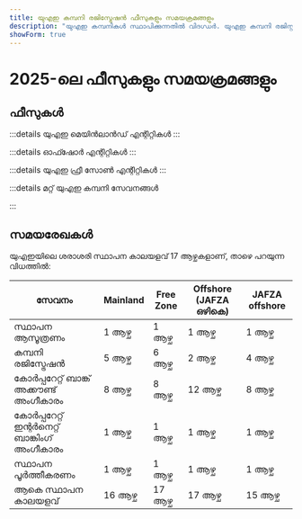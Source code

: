 ```yaml
---
title: യുഎഇ കമ്പനി രജിസ്ട്രേഷൻ ഫീസുകളും സമയക്രമങ്ങളും
description: "യുഎഇ കമ്പനികൾ സ്ഥാപിക്കുന്നതിൽ വിദഗ്ധർ. യുഎഇ കമ്പനി രജിസ്റ്റർ ചെയ്യുന്നതിനുള്ള ഫീസുകളും പ്രതീക്ഷിത ബിസിനസ്സ് സ്ഥാപന സമയക്രമവും."
showForm: true
---
```


# 2025-ലെ ഫീസുകളും സമയക്രമങ്ങളും

## ഫീസുകൾ

:::details യുഎഇ മെയിൻലാൻഡ് എന്റിറ്റികൾ
<TableWrapper
  :headers="['വിവിധ യുഎഇ എന്റിറ്റി തരങ്ങൾ', '1-ാം വർഷ ചെലവ്', '2-ാം വർഷ ചെലവ്', 'കരട് ഇൻവോയ്സ്']"
  :rows="[
    { title: 'Dubai mainland LLC', year1Cost: 23610, year2Cost: 12932, invoiceLink: 'https://docs.google.com/document/d/17zrplxsKNhqfC8AGuqbiAzR_1QXutglx_zeaSEys7-E/edit?usp=sharing' },
    { title: 'Abu Dhabi LLC', year1Cost: 29538, year2Cost: 12003, invoiceLink: '/resources/contacts' },
    { title: 'RAK LLC', year1Cost: 23400, year2Cost: 10469, invoiceLink: '/resources/contacts' },
    { title: 'Sharjah LLC', year1Cost: 30995, year2Cost: 13960, invoiceLink: '/resources/contacts' },
    { title: 'Ajman LLC', year1Cost: 29375, year2Cost: 8960, invoiceLink: '/resources/contacts' }
  ]"
/>
:::

:::details ഓഫ്ഷോർ എന്റിറ്റികൾ
<TableWrapper
  :headers="['യുഎഇ ഓഫ്ഷോർ കമ്പനികൾ രൂപീകരിക്കുന്നതിനുള്ള ഓപ്ഷനുകൾ', '1-ാം വർഷ ചെലവ്', '2-ാം വർഷ ചെലവ്', 'കരട് ഇൻവോയ്സ്']"
  :rows="[
    { title: 'JAFZA offshore company formation', year1Cost: 22393, year2Cost: 10143, invoiceLink: '/resources/contacts' },
    { title: 'RAK offshore company formation', year1Cost: 16714, year2Cost: 5620, invoiceLink: '/resources/contacts' },
    { title: 'Ajman offshore company formation', year1Cost: 12670, year2Cost: 3200, invoiceLink: '/resources/contacts' }
  ]"
/>
:::

:::details യുഎഇ ഫ്രീ സോൺ എന്റിറ്റികൾ
<TableWrapper
  :headers="['യുഎഇ ഫ്രീ സോണുകൾ', '1-ാം വർഷ ചെലവ്', '2-ാം വർഷ ചെലവ്', 'കരട് ഇൻവോയ്സ്']"
  :rows="[
    { title: 'Dubai FTZ - Dubai Airport', year1Cost: 22063, year2Cost: 12329, invoiceLink: '/resources/contacts' },
    { title: 'Dubai FTZ - DMCC', year1Cost: 24874, year2Cost: 15999, invoiceLink: '/resources/contacts' },
    { title: 'RAKEZ company', year1Cost: 19605, year2Cost: 11182, invoiceLink: '/resources/contacts' }
  ]"
/>
:::

:::details മറ്റ് യുഎഇ കമ്പനി സേവനങ്ങൾ

<TableWrapper
  :headers="['യുഎഇ കോർപ്പറേറ്റ് ബാങ്ക് അക്കൗണ്ട് തുറക്കൽ (യാത്ര ആവശ്യമാണ്)', 'റിമാർക്സ്', 'ചെലവ് USD-യിൽ']"
  :rows="[
    { title: 'ഞങ്ങൾ രജിസ്റ്റർ ചെയ്യുന്ന യുഎഇ കമ്പനിക്കുള്ള യുഎഇ കോർപ്പറേറ്റ് ബാങ്ക് അക്കൗണ്ട്', remarks: 'ലളിതമായ കോർപ്പറേറ്റ് ഘടനയും ബിസിനസ്സ് പ്രവർത്തനവും', cost: 4950 },
    { title: '', remarks: 'സങ്കീർണ്ണമായ കോർപ്പറേറ്റ് ഘടന അല്ലെങ്കിൽ ബിസിനസ്സ് പ്രവർത്തനം (ഉദാ. ക്രിപ്റ്റോ)', cost: 6950 },
    { title: 'ഞങ്ങൾ രജിസ്റ്റർ ചെയ്യാത്ത യുഎഇ കമ്പനിക്കുള്ള യുഎഇ കോർപ്പറേറ്റ് ബാങ്ക് അക്കൗണ്ട്', remarks: 'യുഎഇ കമ്പനിക്കുള്ള യുഎഇ കോർപ്പറേറ്റ് ബാങ്ക് അക്കൗണ്ട്', cost: 6950 },
    { title: '', remarks: 'സങ്കീർണ്ണമായ കോർപ്പറേറ്റ് ഘടന അല്ലെങ്കിൽ ബിസിനസ്സ് പ്രവർത്തനം (ഉദാ. ക്രിപ്റ്റോ)', cost: 8950 },
    { title: 'യുഎഇ വ്യക്തിഗത ബാങ്ക് അക്കൗണ്ട്', remarks: '', cost: 2950 }
  ]"
/>

<TableWrapper
  :headers="['യുഎഇ റെസിഡൻസി/എംപ്ലോയ്മെന്റ് വിസ', 'റിമാർക്സ്', 'ചെലവ്']"
  :rows="[
    { title: 'എംപ്ലോയ്മെന്റ് വിസ ഫീസ്', remarks: 'ഞങ്ങളുടെ ഫീസിൽ ഉൾപ്പെടുന്നത്<br/>i) എംപ്ലോയീ പ്രൊട്ടക്ഷൻ പ്രോഗ്രാം (EPI) ഫീസ് (ശമ്പളം പരിധിയും വിസ തരവും അനുസരിച്ച് US$23 മുതൽ US$155 വരെ);<br/>ii) മെഡിക്കൽ ഫിറ്റ്നസ് ടെസ്റ്റ് (US$235)<br/>iii) എമിറേറ്റ്സ് ഐഡി അപേക്ഷ (US$165) കൂടാതെ<br/>iv) സർക്കാർ അപേക്ഷാ ഫീസ് (US$1,500). ആരോഗ്യ ഇൻഷുറൻസ് ഫീസ് ഒഴികെ', cost: 4950 },
    { title: 'ഗോൾഡൻ വിസ ഫീസ്', remarks: '', cost: 7950 },
    { title: 'ആശ്രിത വിസ - ജീവിത പങ്കാളി', remarks: '', cost: 2950 },
    { title: 'ആശ്രിത വിസ - കുട്ടി', remarks: '', cost: 1950 }
  ]"
/>

<TableWrapper
  :headers="['യുഎഇ കമ്പനി അക്കൗണ്ടിംഗ് ആൻഡ് ടാക്സ് സേവനങ്ങൾ', 'റിമാർക്സ്', 'ചെലവ്']"
  :rows="[
    { title: 'സജീവ കമ്പനിക്കുള്ള വാർഷിക അക്കൗണ്ടിംഗ് ആൻഡ് ടാക്സ് ഫീസ്', remarks: 'ഇത് Golden Fish ഫീസിന്റെ ഒരു എസ്റ്റിമേറ്റ് ആണ്. നിങ്ങളുടെ കമ്പനിയിൽ നിന്നുള്ള കരട് അക്കൗണ്ടിംഗ് നമ്പറുകൾ ലഭിച്ചതിന് ശേഷം, നിങ്ങളുടെ ബിസിനസ്സിനുള്ള അക്കൗണ്ടിംഗ് ആൻഡ് ടാക്സ് ഫീസ് Golden Fish കൃത്യമായി അറിയിക്കും.', cost: 5950 },
    { title: 'നിഷ്ക്രിയ കമ്പനിക്കുള്ള വാർഷിക അക്കൗണ്ടിംഗ് ആൻഡ് ടാക്സ് ഫീസ്', remarks: '', cost: 1200 },
    { title: 'ഏകദേശ ഓഡിറ്റ് ഫീസ് (ആവശ്യമെങ്കിൽ)', remarks: '', cost: 2000 },
    { title: 'VAT റിട്ടേൺ', remarks: 'വോള്യം അനുസരിച്ച് ത്രൈമാസികമോ പ്രതിമാസമോ', cost: 750 },
    { title: 'ബുക്ക്-കീപ്പിംഗ്', remarks: '', buttonLink: '#' },
    { title: 'പേറോൾ', remarks: '', buttonLink: '#' }
  ]"
/>
:::

## സമയരേഖകൾ

യുഎഇയിലെ ശരാശരി സ്ഥാപന കാലയളവ് 17 ആഴ്ചകളാണ്, താഴെ പറയുന്ന വിധത്തിൽ:

| സേവനം                                       | Mainland | Free Zone | Offshore (JAFZA ഒഴികെ) | JAFZA offshore |
| ------------------------------------------- | -------- | --------- | ---------------------- | -------------- |
| സ്ഥാപന ആസൂത്രണം                             | 1 ആഴ്ച   | 1 ആഴ്ച    | 1 ആഴ്ച                 | 1 ആഴ്ച         |
| കമ്പനി രജിസ്ട്രേഷൻ                          | 5 ആഴ്ച   | 6 ആഴ്ച    | 2 ആഴ്ച                 | 4 ആഴ്ച         |
| കോർപ്പറേറ്റ് ബാങ്ക് അക്കൗണ്ട് അംഗീകാരം      | 8 ആഴ്ച   | 8 ആഴ്ച    | 12 ആഴ്ച                | 8 ആഴ്ച         |
| കോർപ്പറേറ്റ് ഇന്റർനെറ്റ് ബാങ്കിംഗ് അംഗീകാരം | 1 ആഴ്ച   | 1 ആഴ്ച    | 1 ആഴ്ച                 | 1 ആഴ്ച         |
| സ്ഥാപന പൂർത്തീകരണം                          | 1 ആഴ്ച   | 1 ആഴ്ച    | 1 ആഴ്ച                 | 1 ആഴ്ച         |
| ആകെ സ്ഥാപന കാലയളവ്                          | 16 ആഴ്ച  | 17 ആഴ്ച   | 17 ആഴ്ച                | 15 ആഴ്ച        |
